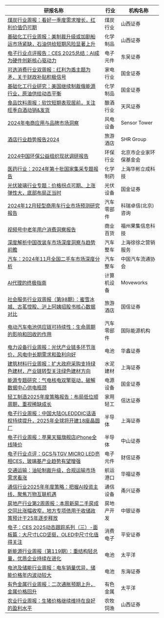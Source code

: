 | 研报名称 | 行业 | 机构名称 |
|------|----------|--------------|
| [煤炭行业周报：看好一季度需求增长，红利价值仍可期](https://pdf.dfcfw.com/pdf/H3_AP202501131641910097_1.pdf?1736840783000.pdf) | 煤炭行业 | 山西证券| 
| [基础化工行业周报：美制裁升级或加剧船运市场紧缺，石油供给短期风险显著上升](https://pdf.dfcfw.com/pdf/H3_AP202501141641910885_1.pdf?1736844658000.pdf) | 化学制品 | 山西证券| 
| [电子行业点评报告：CES 2025总结：AI成为硬件创新核心驱动力](https://pdf.dfcfw.com/pdf/H3_AP202501141641910738_1.pdf?1736843530000.pdf) | 电子元件 | 东吴证券| 
| [可选消费行业双周报：红利为盾主题为矛，关于财政补贴积极信号](https://pdf.dfcfw.com/pdf/H3_AP202501141641912366_1.pdf?1736841430000.pdf) | 家电行业 | 国金证券| 
| [基础化工行业研究：美国继续制裁俄能源行业，原油供给动态平衡](https://pdf.dfcfw.com/pdf/H3_AP202501141641912367_1.pdf?1736841643000.pdf) | 化学制品 | 国金证券| 
| [食品饮料周报：软饮短期表现居前，关注旺季白酒动销&发货](https://pdf.dfcfw.com/pdf/H3_AP202501141641912459_1.pdf?1736854240000.pdf) | 酿酒行业 | 天风证券| 
| [2024年电商应用与品牌市场洞察](https://pdf.dfcfw.com/pdf/H3_AP202501141641912473_1.pdf?1736850720000.pdf) | 风电设备 | Sensor Tower| 
| [酒店行业趋势报告2024](https://pdf.dfcfw.com/pdf/H3_AP202501141641912474_1.pdf?1736852214000.pdf) | 旅游酒店 | SHR Group| 
| [2024中国环保公益组织现状调研报告](https://pdf.dfcfw.com/pdf/H3_AP202501141641912472_1.pdf?1736852115000.pdf) | 环保行业 | 北京市企业家环保基金会| 
| [医药行业：2024年第十批国家集采专题报告](https://pdf.dfcfw.com/pdf/H3_AP202501141641912488_1.pdf?1736848781000.pdf) | 化学制药 | 上海华彬立成科技| 
| [光伏玻璃行业专题：价格拐点可期、上涨弹性大，底部布局正当时](https://pdf.dfcfw.com/pdf/H3_AP202501141641912365_1.pdf?1736848104000.pdf) | 光伏设备 | 国金证券| 
| [2024年12月轻型商用车行业市场预测研究报告](https://pdf.dfcfw.com/pdf/H3_AP202501141641912492_1.pdf?1736851150000.pdf) | 汽车零部件 | 科瑞卓信(北京)咨询| 
| [视频号中老年用户消费洞察报告](https://pdf.dfcfw.com/pdf/H3_AP202501141641912499_1.pdf?1736853269000.pdf) | 商业百货 | 福州果集信息科技| 
| [深度解析中国改装车市场深度洞察与趋势前瞻](https://pdf.dfcfw.com/pdf/H3_AP202501141641912506_1.pdf?1736852766000.pdf) | 汽车整车 | 上海徐徐之营销服务| 
| [汽车：2024年11月全国二手车市场深度分析](https://pdf.dfcfw.com/pdf/H3_AP202501141641912514_1.pdf?1736848104000.pdf) | 汽车整车 | 中国汽车流通协会| 
| [AI代理的终极指南](https://pdf.dfcfw.com/pdf/H3_AP202501141641912518_1.pdf?1736847920000.pdf) | 计算机设备 | Moveworks| 
| [社会服务行业双周报（第98期）：蜜雪冰城、古茗控股、沪上阿姨招股书核心数据对比](https://pdf.dfcfw.com/pdf/H3_AP202501141641912556_1.pdf?1736854240000.pdf) | 旅游酒店 | 国信证券| 
| [电动汽车电池供应链可持续性：生命周期的影响和回收的作用](https://pdf.dfcfw.com/pdf/H3_AP202501141641912519_1.pdf?1736852332000.pdf) | 汽车零部件 | 国际能源机构| 
| [电力设备行业周报：光伏产业链多环节涨价，风电中长期需求和盈利向好](https://pdf.dfcfw.com/pdf/H3_AP202501141641912789_1.pdf?1736844551000.pdf) | 电池 | 华鑫证券| 
| [建筑材料行业周报：扩大政府采购支持绿色建材，产业链转型关注绿色建材方向](https://pdf.dfcfw.com/pdf/H3_AP202501141641913387_1.pdf?1736845893000.pdf) | 水泥建材 | 上海证券| 
| [能源专题研究：气电核电双擎驱动，破解数据中心供电瓶颈](https://pdf.dfcfw.com/pdf/H3_AP202501141641912811_1.pdf?1736846715000.pdf) | 电源设备 | 国金证券| 
| [轻工制造2025年度策略报告：布局低位顺周期，重视稀缺成长](https://pdf.dfcfw.com/pdf/H3_AP202501141641914218_1.pdf?1736849492000.pdf) | 家用轻工 | 信达证券| 
| [电子行业周报：中国大陆OLEDDDIC话语权持续提升，2025年全球将开建18座晶圆厂](https://pdf.dfcfw.com/pdf/H3_AP202501141641913388_1.pdf?1736845893000.pdf) | 半导体 | 上海证券| 
| [电子行业周报：苹果天猫旗舰店iPhone全线降价](https://pdf.dfcfw.com/pdf/H3_AP202501141641913884_1.pdf?1736847920000.pdf) | 半导体 | 中山证券| 
| [电子行业点评：GCS与TGV MICRO LED亮相CES，玻璃基产业趋势有望增强](https://pdf.dfcfw.com/pdf/H3_AP202501141641914295_1.pdf?1736850908000.pdf) | 电子元件 | 财信证券| 
| [交通运输：油轮制裁升级，合规运输市场需求看涨](https://pdf.dfcfw.com/pdf/H3_AP202501141641914237_1.pdf?1736850256000.pdf) | 航运港口 | 华福证券| 
| [通信行业2025年年度策略：把握AI投资主线，聚焦万物互联机遇](https://pdf.dfcfw.com/pdf/H3_AP202501141641914254_1.pdf?1736852667000.pdf) | 通信设备 | 甬兴证券| 
| [房地产行业第2周周报：本周新房二手房成交同比涨幅收窄，地方专项债用于收储政策预计于25年逐步释放](https://pdf.dfcfw.com/pdf/H3_AP202501141641914313_1.pdf?1736851150000.pdf) | 房地产开发 | 中银证券| 
| [电子：CES 2025动态跟踪系列（三）-面板篇：大尺寸LCD坚挺，OLED中尺寸化值得关注](https://pdf.dfcfw.com/pdf/H3_AP202501141641914328_1.pdf?1736851915000.pdf) | 消费电子 | 平安证券| 
| [新能源行业周报（第119期）：重结构轻总量，优质企业持续在进化](https://pdf.dfcfw.com/pdf/H3_AP202501141641915391_1.pdf?1736856030000.pdf) | 电池 | 太平洋| 
| [电池及储能行业周报：电车销量优异，储能价格年内波动较大](https://pdf.dfcfw.com/pdf/H3_AP202501141641915427_1.pdf?1736856733000.pdf) | 电池 | 东海证券| 
| [有色金属行业周报：二次通胀预期上升，金属价格回升](https://pdf.dfcfw.com/pdf/H3_AP202501141641915392_1.pdf?1736856140000.pdf) | 有色金属 | 太平洋| 
| [农业行业周报：生猪价格继续维持在良好的盈利水平](https://pdf.dfcfw.com/pdf/H3_AP202501141641910621_1.pdf?1736845893000.pdf) | 农牧饲渔 | 山西证券| 
